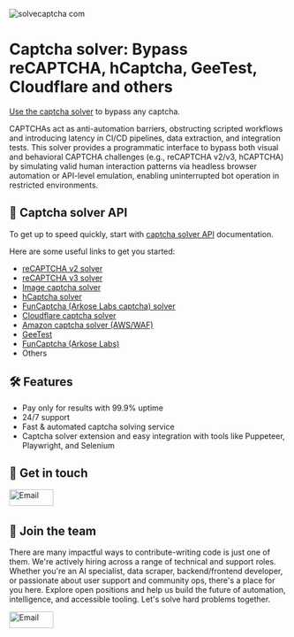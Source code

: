 ![solvecaptcha com](https://github.com/user-attachments/assets/d7780845-95f3-44a4-9586-5221dfe00b4a)

# Captcha solver: Bypass reCAPTCHA, hCaptcha, GeeTest, Cloudflare and others

[Use the captcha solver](https://SolveCaptcha.com) to bypass any captcha.

CAPTCHAs act as anti-automation barriers, obstructing scripted workflows and introducing latency in CI/CD pipelines, data extraction, and integration tests. This solver provides a programmatic interface to bypass both visual and behavioral CAPTCHA challenges (e.g., reCAPTCHA v2/v3, hCAPTCHA) by simulating valid human interaction patterns via headless browser automation or API-level emulation, enabling uninterrupted bot operation in restricted environments.

## 🧠 Captcha solver API

To get up to speed quickly, start with [captcha solver API](https://solvecaptcha.com/captcha-solver-api) documentation.

Here are some useful links to get you started:
- [reCAPTCHA v2 solver](https://solvecaptcha.com/captcha-solver/recaptcha-v2-solver-bypass)
- [reCAPTCHA v3 solver](https://solvecaptcha.com/captcha-solver/recaptcha-v3-solver-bypass)
- [Image captcha solver](https://solvecaptcha.com/captcha-solver/image-captcha-solver-bypass)
- [hCaptcha solver](https://solvecaptcha.com/captcha-solver/hcaptcha-solver-bypass)
- [FunCaptcha (Arkose Labs captcha) solver](https://solvecaptcha.com/captcha-solver/funcaptcha-solver-bypass)
- [Cloudflare captcha solver](https://solvecaptcha.com/captcha-solver/cloudflare-captcha-solver-bypass)
- [Amazon captcha solver (AWS/WAF)](https://solvecaptcha.com/captcha-solver/amazon-captcha-solver-bypass)
- [GeeTest](https://solvecaptcha.com/captcha-solver/slider-captcha-solver-bypass)
- [FunCaptcha (Arkose Labs)](https://solvecaptcha.com/captcha-solver/funcaptcha-solver-bypass)
- Others

## 🛠️ Features

- Pay only for results with 99.9% uptime
- 24/7 support
- Fast & automated captcha solving service
- Captcha solver extension and easy integration with tools like Puppeteer, Playwright, and Selenium

## 🚀 Get in touch

[<img src="https://github.com/user-attachments/assets/32e33e16-f9f6-4ab9-9c97-5381e4714cec" width="80" height="30" alt="Email"/>](mailto:info@solvecaptcha.com)  &nbsp;

## 🤝 Join the team

There are many impactful ways to contribute-writing code is just one of them. We're actively hiring across a range of technical and support roles. Whether you're an AI specialist, data scraper, backend/frontend developer, or passionate about user support and community ops, there's a place for you here. Explore open positions and help us build the future of automation, intelligence, and accessible tooling. Let's solve hard problems together. 

[<img src="https://github.com/user-attachments/assets/32e33e16-f9f6-4ab9-9c97-5381e4714cec" width="80" height="30" alt="Email"/>](mailto:info@solvecaptcha.com)  &nbsp;

